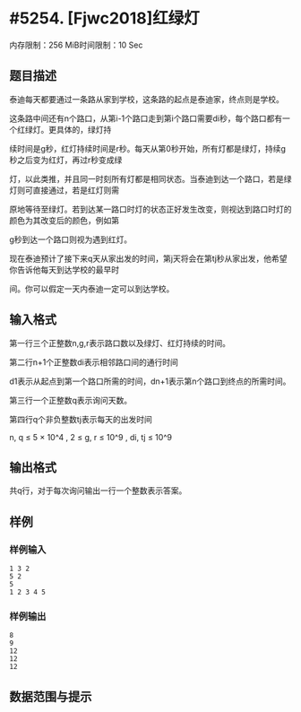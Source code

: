 # #5254. [Fjwc2018]红绿灯

内存限制：256 MiB时间限制：10 Sec

## 题目描述

泰迪每天都要通过一条路从家到学校，这条路的起点是泰迪家，终点则是学校。

这条路中间还有n个路口，从第i-1个路口走到第i个路口需要di秒，每个路口都有一个红绿灯。更具体的，绿灯持

续时间是g秒，红灯持续时间是r秒。每天从第0秒开始，所有灯都是绿灯，持续g秒之后变为红灯，再过r秒变成绿

灯，以此类推，并且同一时刻所有灯都是相同状态。当泰迪到达一个路口，若是绿灯则可直接通过，若是红灯则需

原地等待至绿灯。若到达某一路口时灯的状态正好发生改变，则视达到路口时灯的颜色为其改变后的颜色，例如第

g秒到达一个路口则视为遇到红灯。

现在泰迪预计了接下来q天从家出发的时间，第j天将会在第tj秒从家出发，他希望你告诉他每天到达学校的最早时

间。你可以假定一天内泰迪一定可以到达学校。

## 输入格式

第一行三个正整数n,g,r表示路口数以及绿灯、红灯持续的时间。

第二行n+1个正整数di表示相邻路口间的通行时间

d1表示从起点到第一个路口所需的时间，dn+1表示第n个路口到终点的所需时间。

第三行一个正整数q表示询问天数。

第四行q个非负整数tj表示每天的出发时间

n, q &le; 5 &times; 10^4 , 2 &le; g, r &le; 10^9 , di, tj &le; 10^9

## 输出格式

共q行，对于每次询问输出一行一个整数表示答案。

## 样例

### 样例输入

    
    1 3 2
    5 2
    5
    1 2 3 4 5
    

### 样例输出

    
    8
    9
    12
    12
    12
    

## 数据范围与提示
